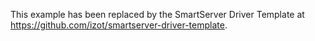 This example has been replaced by the SmartServer Driver Template at https://github.com/izot/smartserver-driver-template.
